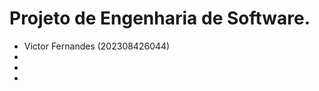 # Projeto de Engenharia de Software.
<ul>
  <li>Victor Fernandes (202308426044)</li>
  <li></li>
  <li></li>
  <li></li>
</ul>
